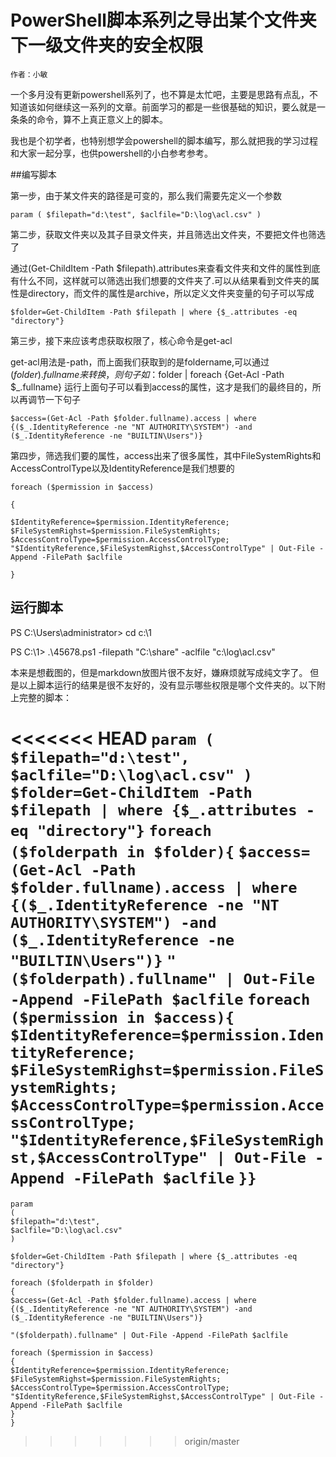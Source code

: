 # PowerShell脚本系列之导出某个文件夹下一级文件夹的安全权限
    作者：小敏

一个多月没有更新powershell系列了，也不算是太忙吧，主要是思路有点乱，不知道该如何继续这一系列的文章。前面学习的都是一些很基础的知识，要么就是一条条的命令，算不上真正意义上的脚本。

我也是个初学者，也特别想学会powershell的脚本编写，那么就把我的学习过程和大家一起分享，也供powershell的小白参考参考。

##编写脚本

第一步，由于某文件夹的路径是可变的，那么我们需要先定义一个参数

`param
(
$filepath="d:\test",
$aclfile="D:\log\acl.csv"
)`

第二步，获取文件夹以及其子目录文件夹，并且筛选出文件夹，不要把文件也筛选了

通过(Get-ChildItem -Path $filepath).attributes来查看文件夹和文件的属性到底有什么不同，这样就可以筛选出我们想要的文件夹了.可以从结果看到文件夹的属性是directory，而文件的属性是archive，所以定义文件夹变量的句子可以写成

`$folder=Get-ChildItem -Path $filepath | where {$_.attributes -eq "directory"}`

第三步，接下来应该考虑获取权限了，核心命令是get-acl

get-acl用法是-path，而上面我们获取到的是foldername,可以通过($folder).fullname来转换，则句子如：$folder | foreach {Get-Acl -Path $_.fullname}
运行上面句子可以看到access的属性，这才是我们的最终目的，所以再调节一下句子

`$access=(Get-Acl -Path $folder.fullname).access | where {($_.IdentityReference -ne "NT AUTHORITY\SYSTEM") -and ($_.IdentityReference -ne "BUILTIN\Users")}`

第四步，筛选我们要的属性，access出来了很多属性，其中FileSystemRights和AccessControlType以及IdentityReference是我们想要的


`foreach ($permission in $access)`

`{`

`$IdentityReference=$permission.IdentityReference;`
`$FileSystemRighst=$permission.FileSystemRights;`
`$AccessControlType=$permission.AccessControlType;`
`"$IdentityReference,$FileSystemRighst,$AccessControlType" | Out-File -Append -FilePath $aclfile`

`}`

## 运行脚本

PS C:\Users\administrator> cd c:\1

PS C:\1> .\45678.ps1 -filepath "C:\share" -aclfile "c:\log\acl.csv"


本来是想截图的，但是markdown放图片很不友好，嫌麻烦就写成纯文字了。
但是以上脚本运行的结果是很不友好的，没有显示哪些权限是哪个文件夹的。以下附上完整的脚本：

<<<<<<< HEAD
`param
(
$filepath="d:\test",
$aclfile="D:\log\acl.csv"
)`
`$folder=Get-ChildItem -Path $filepath | where {$_.attributes -eq "directory"}`
`foreach ($folderpath in $folder){`
`$access=(Get-Acl -Path $folder.fullname).access | where {($_.IdentityReference -ne "NT AUTHORITY\SYSTEM") -and ($_.IdentityReference -ne "BUILTIN\Users")}`
`"($folderpath).fullname" | Out-File -Append -FilePath $aclfile`
`foreach ($permission in $access){`
`$IdentityReference=$permission.IdentityReference;`
`$FileSystemRighst=$permission.FileSystemRights;`
`$AccessControlType=$permission.AccessControlType;`
`"$IdentityReference,$FileSystemRighst,$AccessControlType" | Out-File -Append -FilePath $aclfile`
`}}`
=======
```
param
(
$filepath="d:\test",
$aclfile="D:\log\acl.csv"
)

$folder=Get-ChildItem -Path $filepath | where {$_.attributes -eq "directory"}

foreach ($folderpath in $folder)
{
$access=(Get-Acl -Path $folder.fullname).access | where {($_.IdentityReference -ne "NT AUTHORITY\SYSTEM") -and ($_.IdentityReference -ne "BUILTIN\Users")}

"($folderpath).fullname" | Out-File -Append -FilePath $aclfile

foreach ($permission in $access)
{
$IdentityReference=$permission.IdentityReference;
$FileSystemRighst=$permission.FileSystemRights;
$AccessControlType=$permission.AccessControlType;
"$IdentityReference,$FileSystemRighst,$AccessControlType" | Out-File -Append -FilePath $aclfile
}
}
```
>>>>>>> origin/master
